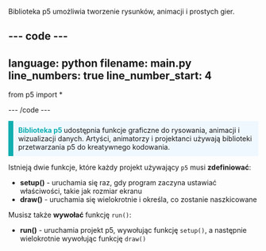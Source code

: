 Biblioteka p5 umożliwia tworzenie rysunków, animacji i prostych gier.

--- code ---
---
language: python
filename: main.py
line_numbers: true
line_number_start: 4
---

from p5 import *

--- /code ---

<p style="border-left: solid; border-width:10px; border-color: #0faeb0; background-color: aliceblue; padding: 10px;">
<span style="color: #0faeb0; font-weight: bold;">Biblioteka p5 </span> udostępnia funkcje graficzne do rysowania, animacji i wizualizacji danych. Artyści, animatorzy i projektanci używają biblioteki przetwarzania p5 do kreatywnego kodowania.</p>

Istnieją dwie funkcje, które każdy projekt używający `p5` musi **zdefiniować**:
+ **setup()** - uruchamia się raz, gdy program zaczyna ustawiać właściwości, takie jak rozmiar ekranu
+ **draw()** - uruchamia się wielokrotnie i określa, co zostanie naszkicowane

Musisz także **wywołać** funkcję `run()`:
+ **run()** - uruchamia projekt p5, wywołując funkcję `setup()`, a następnie wielokrotnie wywołując funkcję `draw()`
